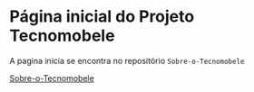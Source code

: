 # Página inicial do Projeto Tecnomobele
A pagina inicia se encontra no repositório `Sobre-o-Tecnomobele`

[Sobre-o-Tecnomobele](https://github.com/Tecnomobele-FGA/Sobre-o-Tecnomobele)
